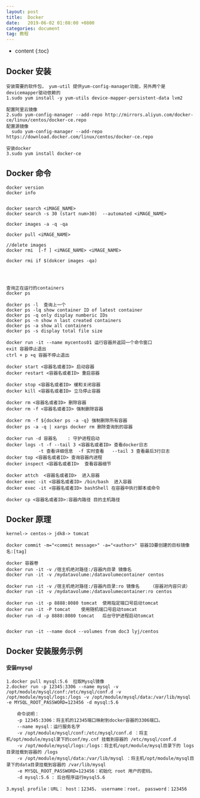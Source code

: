 ```yaml
---
layout: post
title:  Docker
date:   2019-06-02 01:08:00 +0800
categories: document
tag: 教程
---	
```

	
* content
{:toc}

Docker 安装
------------------------------------
	安装需要的软件包， yum-util 提供yum-config-manager功能，另外两个是devicemapper驱动依赖的	
	1.sudo yum install -y yum-utils device-mapper-persistent-data lvm2
	
	配置阿里云镜像
	2.sudo yum-config-manager --add-repo http://mirrors.aliyun.com/docker-ce/linux/centos/docker-ce.repo
	配置源镜像
	  sudo yum-config-manager --add-repo https://download.docker.com/linux/centos/docker-ce.repo

	安装docker
	3.sudo yum install docker-ce

Docker 命令
------------------------------------
	docker version 
	docker info
	

	docker search <iMAGE_NAME>
	docker search -s 30 (start num>30)  --automated <iMAGE_NAME>
	
	docker images -a -q -qa 

	docker pull <iMAGE_NAME>
	
	//delete images
	docker rmi  [-f ] <iMAGE_NAME> <iMAGE_NAME>

	docker rmi if $(dokcer images -qa)


	
	
	查询正在运行的containers
	docker ps
	
	docker ps -l  查询上一个
	docker ps -lq show container ID of latest container 
	docker ps -q only display numberic IDs
	docker ps -n show n last created containers
	docker ps -a show all containers
	docker ps -s display total file size 
	
	docker run -it --name mycentos01 运行容器并返回一个命令窗口
	exit 容器停止退出
	ctrl + p +q 容器不停止退出
	
	docker start <容器名或者ID> 启动容器
	docker restart <容器名或者ID> 重启容器

	docker stop <容器名或者ID> 缓和关闭容器
	docker kill <容器名或者ID> 立马停止容器
	
	docker rm <容器名或者ID> 删除容器
	docker rm -f <容器名或者ID> 强制删除容器

	docker rm -f ${docker ps -a -q} 强制删除所有容器
	docker ps -a -q | xargs docker rm 删除查询到的容器  

	docker run -d 容器名    : 守护进程启动
	docker logs -t -f --tail 3 <容器名或者ID> 查看docker日志
				-t 查看详细信息  -f 实时查看   --tail 3 查看最后3行日志
	docker top <容器名或者ID> 查询容器内进程
	docker inspect <容器名或者ID>  查看容器细节

	docker attch  <容器名或者ID>  进入容器
	docker exec -it <容器名或者ID> /bin/bash  进入容器
	docker exec -it <容器名或者ID> bashShell 在容器中执行脚本或命令

	docker cp <容器名或者ID>:容器内路径 目的主机路径

	


Docker 原理
------------------------------------	
	kernel-> centos-> jdk8-> tomcat 
	
	docker commit -m="<commit message>" -a="<author>" 容器ID要创建的目标镜像名:[tag]

	docker 容器卷 
	docker run -it -v /宿主机绝对路径:/容器内目录 镜像名
	docker run -it -v /mydatavolume:/datavolumecontainer centos

	docker run -it -v /宿主机绝对路径:/容器内目录:ro 镜像名    （容器对内容只读）
	docker run -it -v /mydatavolume:/datavolumecontainer:ro centos

	docker run -it -p 8888:8080 tomcat  使用指定端口号启动tomcat
	docker run -it -P tomcat	使用随机端口号启动tomcat
	docker run -d -p 8888:8080 tomcat	后台守护进程启动tomcat


	docker run -it --name doc4 --volumes from doc3 lyj/centos




Docker 安装服务示例
------------------------------------	
#### 安装mysql 
	 
	1.docker pull mysql:5.6  拉取Mysql镜像
	2.docker run -p 12345:3306 --name mysql -v /opt/module/mysql/conf:/etc/mysql/conf.d -v /opt/module/mysql/logs:/logs -v /opt/module/mysql/data:/var/lib/mysql -e MYSQL_ROOT_PASSWORD=123456 -d mysql:5.6

		命令说明：
		-p 12345:3306：将主机的12345端口映射到docker容器的3306端口。
		--name mysql：运行服务名字
		-v /opt/module/mysql/conf:/etc/mysql/conf.d ：将主机/opt/module/mysql录下的conf/my.cnf 挂载到容器的 /etc/mysql/conf.d 
	 	-v /opt/module/mysql/logs:/logs：将主机/opt/module/mysql目录下的 logs 目录挂载到容器的 /logs
		-v /opt/module/mysql/data:/var/lib/mysql ：将主机/opt/module/mysql目录下的data目录挂载到容器的 /var/lib/mysql 
		-e MYSQL_ROOT_PASSWORD=123456：初始化 root 用户的密码。
		-d mysql:5.6 : 后台程序运行mysql5.6

	3.mysql profile：URL： host：12345， username：root， password：123456
